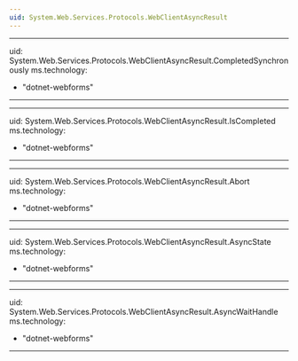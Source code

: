 ```yaml
---
uid: System.Web.Services.Protocols.WebClientAsyncResult
---
```


---
uid: System.Web.Services.Protocols.WebClientAsyncResult.CompletedSynchronously
ms.technology: 
  - "dotnet-webforms"
---

---
uid: System.Web.Services.Protocols.WebClientAsyncResult.IsCompleted
ms.technology: 
  - "dotnet-webforms"
---

---
uid: System.Web.Services.Protocols.WebClientAsyncResult.Abort
ms.technology: 
  - "dotnet-webforms"
---

---
uid: System.Web.Services.Protocols.WebClientAsyncResult.AsyncState
ms.technology: 
  - "dotnet-webforms"
---

---
uid: System.Web.Services.Protocols.WebClientAsyncResult.AsyncWaitHandle
ms.technology: 
  - "dotnet-webforms"
---
